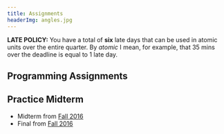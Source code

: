 ```yaml
---
title: Assignments
headerImg: angles.jpg
---
```


**LATE POLICY:** You have a total of **six** late days that can be used in
atomic units over the entire quarter. By *atomic* I mean, for example, that
35 mins over the deadline is equal to 1 late day.

## Programming Assignments

<!--
- [HW #1](https://classroom.github.com/a/u3GDJ7Gf)
- [HW #2](https://classroom.github.com/a/vhkrvt2B)
- [HW #3](https://classroom.github.com/a/gyX03w2g)
- [HW #4](https://classroom.github.com/a/kmjfQjUM)
- [HW #5](https://classroom.github.com/a/G-nz5CW1)
- [HW #6](https://classroom.github.com/a/ns2Y7eQ7)
- [HW #7](https://classroom.github.com/a/L69tMbDj)
-->

## Practice Midterm

- Midterm from [Fall 2016](static/img/midterm-fa16.pdf)
- Final   from [Fall 2016](static/img/final-fa16.pdf)
